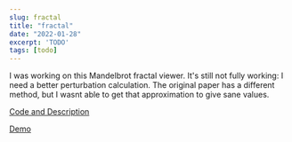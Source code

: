 ```yaml
---
slug: fractal
title: "fractal"
date: "2022-01-28"
excerpt: 'TODO'
tags: [todo]
---
```


I was working on this Mandelbrot fractal viewer. It's still not fully working: I need a better perturbation calculation. The original paper has a different method, but I wasnt able to get that approximation to give sane values.

[Code and Description](https://github.com/IHTFY/mandelbrot)

[Demo](http://mandelbrot.ihtfy.com)
